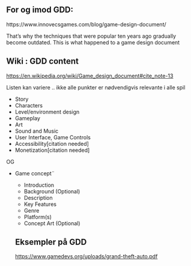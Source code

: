 <h2> For og imod GDD:</h2>
https://www.innovecsgames.com/blog/game-design-document/

That’s why the techniques that were popular ten years ago gradually become outdated. This is what happened to a game design document

## Wiki : GDD content
https://en.wikipedia.org/wiki/Game_design_document#cite_note-13

Listen kan variere .. ikke alle punkter er nødvendigvis relevante i alle spil

- Story
- Characters
- Level/environment design
- Gameplay
- Art
- Sound and Music
- User Interface, Game Controls
- Accessibility[citation needed]
- Monetization[citation needed]

OG

- Game concept¨
    - Introduction
    - Background (Optional)
    - Description
    - Key Features
    - Genre
    - Platform(s)
    - Concept Art (Optional)

    ## Eksempler på GDD

    https://www.gamedevs.org/uploads/grand-theft-auto.pdf